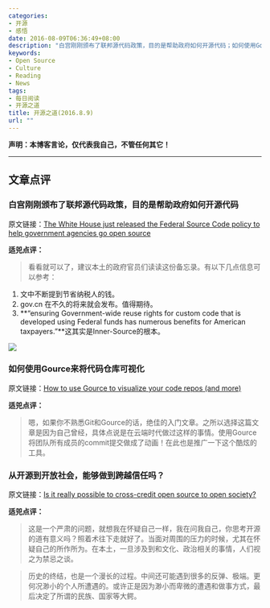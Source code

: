 ```yaml
---
categories:
- 开源
- 感悟
date: 2016-08-09T06:36:49+08:00
description: "白宫刚刚颁布了联邦源代码政策，目的是帮助政府如何开源代码；如何使用Gource来将代码仓库可视化；从开源到开放社会，能够做到跨越信任吗？"
keywords:
- Open Source
- Culture
- Reading
- News
tags:
- 每日阅读
- 开源之道
title: 开源之道(2016.8.9)
url: ""
---
```


**声明：本博客言论，仅代表我自己，不管任何其它！**

---

## 文章点评

### 白宫刚刚颁布了联邦源代码政策，目的是帮助政府如何开源代码

原文链接：[The White House just released the Federal Source Code policy to help government agencies go open source](https://techcrunch.com/2016/08/08/the-white-house-just-released-the-federal-source-code-policy-to-help-government-agencies-go-open-source/)

**适兕点评：**

> 看看就可以了，建议本土的政府官员们读读这份备忘录。有以下几点信息可以参考：

1. 文中不断提到节省纳税人的钱。
2. gov.cn 在不久的将来就会发布。值得期待。
3. **“ensuring Government-wide reuse rights for custom code that is developed using Federal funds has numerous benefits for American taxpayers.”**这其实是Inner-Source的根本。

![](https://opensource.com/sites/default/files/styles/image-full-size/public/images/business/BUSINESS_community_1.png?itok=ThtWBAjd)

### 如何使用Gource来将代码仓库可视化

原文链接：[How to use Gource to visualize your code repos (and more)](https://opensource.com/business/16/8/intro-to-gource)

**适兕点评：**

> 嗯，如果你不熟悉Git和Gource的话，绝佳的入门文章。之所以选择这篇文章是因为自己曾经，具体点说是在云端时代做过这样的事情。使用Gource将团队所有成员的commit提交做成了动画！在此也是推广一下这个酷炫的工具。

### 从开源到开放社会，能够做到跨越信任吗？

原文链接：[Is it really possible to cross-credit open source to open society?](https://sticknz.net/2016/08/08/is-it-really-possible-to-cross-credit-open-source-to-open-society/)

**适兕点评：**

> 这是一个严肃的问题，就想我在怀疑自己一样，我在问我自己，你思考开源的道有意义吗？照着术往下走就好了。当面对周围的压力的时候，尤其在怀疑自己的所作所为。在本土，一旦涉及到和文化、政治相关的事情，人们视之为禁忌之谈。

> 历史的终结，也是一个漫长的过程。中间还可能遇到很多的反弹、极端。更何况渺小的个人所遭遇的。或许正是因为渺小而卑微的遭遇和做事方式，最后决定了所谓的民族、国家等大鳄。

